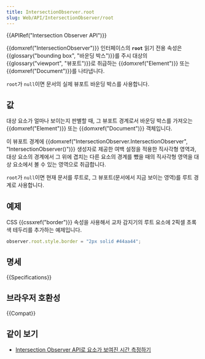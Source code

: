 ```yaml
---
title: IntersectionObserver.root
slug: Web/API/IntersectionObserver/root
---
```

{{APIRef("Intersection Observer API")}}

{{domxref("IntersectionObserver")}} 인터페이스의 **`root`** 읽기 전용 속성은 {{glossary("bounding box", "바운딩 박스")}}를 주시 대상의 {{glossary("viewport", "뷰포트")}}로 취급하는 {{domxref("Element")}} 또는 {{domxref("Document")}}를 나타냅니다.

`root`가 `null`이면 문서의 실제 뷰포트 바운딩 박스를 사용합니다.

## 값

대상 요소가 얼마나 보이는지 판별할 때, 그 뷰포트 경계로서 바운딩 박스를 가져오는 {{domxref("Element")}} 또는 {{domxref("Document")}} 객체입니다.

이 뷰포트 경계에 {{domxref("IntersectionObserver.IntersectionObserver", "IntersectionObserver()")}} 생성자로 제공한 여백 설정을 적용한 직사각형 영역과, 대상 요소의 경계에서 그 위에 겹치는 다른 요소의 경계를 뺐을 때의 직사각형 영역을 대상 요소에서 볼 수 있는 영역으로 취급합니다.

`root`가 `null`이면 현재 문서를 루트로, 그 뷰포트(문서에서 지금 보이는 영역)를 루트 경계로 사용합니다.

## 예제

CSS {{cssxref("border")}} 속성을 사용해서 교차 감지기의 루트 요소에 2픽셀 초록색 테두리를 추가하는 예제입니다.

```js
observer.root.style.border = "2px solid #44aa44";
```

## 명세

{{Specifications}}

## 브라우저 호환성

{{Compat}}

## 같이 보기

- [Intersection Observer API로 요소가 보여진 시간 측정하기](/ko/docs/Web/API/Intersection_Observer_API/Timing_element_visibility)
